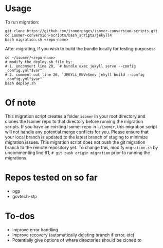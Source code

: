 # Usage

To run migration:
```
git clone https://github.com/isomerpages/isomer-conversion-scripts.git
cd isomer-conversion-scripts/bash_scripts/jekyll4
bash migration.sh <repo-name>
```

After migrating, if you wish to build the bundle locally for testing purposes:
```
cd ~/isomer/<repo-name>
# modify the deploy.sh file by:
# 1. uncomment line 29, `# bundle exec jekyll serve --config _config.yml"$var"`
# 2. comment out line 26, `JEKYLL_ENV=$env jekyll build --config _config.yml"$var"`
bash deploy.sh
```


# Of note
This migration script creates a folder `isomer` in your root directory and clones the Isomer repo to that directory before running the migration scripts.
If you have an existing Isomer repo in `~/isomer`, this migration script will not handle any potential merge conflicts for you. Please ensure that your local branch is updated to the latest branch of staging to minimize migration issues.
This migration script does not push the git migration branch to the remote repository yet. To change this, modify `migration.sh` by uncommenting line 61, `# git push origin migration` prior to running the migrations.

# Repos tested on so far
- ogp
- govtech-stp

# To-dos
- Improve error handling
- Improve recovery (automatically deleting branch if error, etc)
- Potentially give options of where directories should be cloned to 
